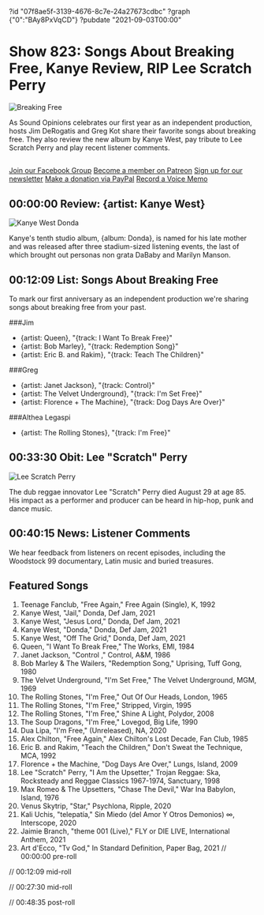 ?id "07f8ae5f-3139-4676-8c7e-24a27673cdbc"
?graph {"0":"BAy8PxVqCD"}
?pubdate "2021-09-03T00:00"
# Show 823: Songs About Breaking Free, Kanye Review, RIP Lee Scratch Perry
![Breaking Free](https://static.soundopinions.org/images/2021/hand-5193687_1280.jpeg)

As Sound Opinions celebrates our first year as an independent production, hosts Jim DeRogatis and Greg Kot share their favorite songs about breaking free. They also review the new album by Kanye West, pay tribute to Lee Scratch Perry and play recent listener comments. 

##
[Join our Facebook Group](https://bit.ly/3sivr9T)
[Become a member on Patreon](https://bit.ly/3slWZvc)
[Sign up for our newsletter](https://bit.ly/3eEvRnG)
[Make a donation via PayPal](https://bit.ly/3dmt9lU)
[Record a Voice Memo](https://bit.ly/2RyD5Ah)



## 00:00:00 Review: {artist: Kanye West}

![Kanye West Donda](https://static.soundopinions.org/assets/823/013.jpg)


Kanye's tenth studio album, {album: Donda}, is named for his late mother and was released after three stadium-sized listening events, the last of which brought out personas non grata DaBaby and Marilyn Manson.

## 00:12:09 List: Songs About Breaking Free

To mark our first anniversary as an independent production we're sharing songs about breaking free from your past. 

###Jim
- {artist: Queen}, "{track: I Want To Break Free}"
- {artist: Bob Marley}, "{track: Redemption Song}"
- {artist: Eric B. and Rakim}, "{track: Teach The Children}"

###Greg
- {artist: Janet Jackson}, "{track: Control}"
- {artist: The Velvet Underground}, "{track: I'm Set Free}"
- {artist: Florence + The Machine}, "{track: Dog Days Are Over}"

###Althea Legaspi
- {artist: The Rolling Stones}, "{track: I'm Free}"

## 00:33:30 Obit: Lee "Scratch" Perry
![Lee Scratch Perry](https://static.soundopinions.org/images/2021/lee_scratch_perry_2016_(9_von_13).jpeg)

The dub reggae innovator Lee "Scratch" Perry died August 29 at age 85. His impact as a performer and producer can be heard in hip-hop, punk and dance music.

## 00:40:15 News: Listener Comments

We hear feedback from listeners on recent episodes, including the Woodstock 99 documentary, Latin music and buried treasures.

## Featured Songs
1. Teenage Fanclub, "Free Again," Free Again (Single), K, 1992
1. Kanye West, "Jail," Donda, Def Jam, 2021
1. Kanye West, "Jesus Lord," Donda, Def Jam, 2021
1. Kanye West, "Donda," Donda, Def Jam, 2021
1. Kanye West, "Off The Grid," Donda, Def Jam, 2021
1. Queen, "I Want To Break Free," The Works, EMI, 1984
1. Janet Jackson, "Control ," Control, A&M, 1986
1. Bob Marley & The Wailers, "Redemption Song," Uprising, Tuff Gong, 1980
1. The Velvet Underground, "I'm Set Free," The Velvet Underground, MGM, 1969
1. The Rolling Stones, "I'm Free," Out Of Our Heads, London, 1965
1. The Rolling Stones, "I'm Free," Stripped, Virgin, 1995
1. The Rolling Stones, "I'm Free," Shine A Light, Polydor, 2008
1. The Soup Dragons, "I'm Free," Lovegod, Big Life, 1990
1. Dua Lipa, "I'm Free," (Unreleased), NA, 2020
1. Alex Chilton, "Free Again," Alex Chilton's Lost Decade, Fan Club, 1985
1. Eric B. and Rakim, "Teach the Children," Don't Sweat the Technique, MCA, 1992
1. Florence + the Machine, "Dog Days Are Over," Lungs, Island, 2009
1. Lee "Scratch" Perry, "I Am the Upsetter," Trojan Reggae: Ska, Rocksteady and Reggae Classics 1967-1974, Sanctuary, 1998
1. Max Romeo & The Upsetters, "Chase The Devil," War Ina Babylon, Island, 1976
1. Venus Skytrip, "Star," Psychlona, Ripple, 2020
1. Kali Uchis, "telepatía," Sin Miedo (del Amor Y Otros Demonios) ∞, Interscope, 2020
1. Jaimie Branch, "theme 001 (Live)," FLY or DIE LIVE, International Anthem, 2021
1. Art d'Ecco, "Tv God," In Standard Definition, Paper Bag, 2021
// 00:00:00 pre-roll

// 00:12:09 mid-roll

// 00:27:30 mid-roll

// 00:48:35 post-roll
